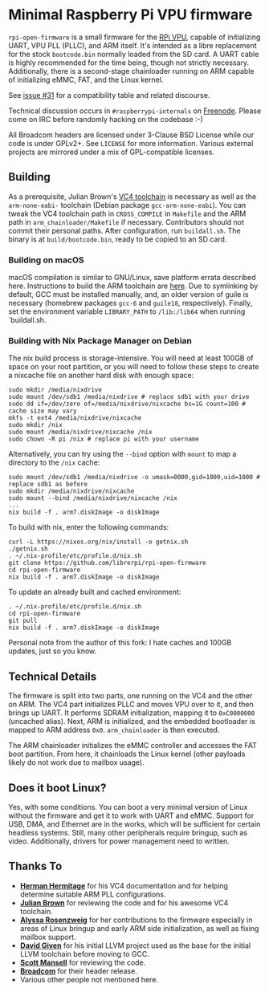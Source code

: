 # Minimal Raspberry Pi VPU firmware

`rpi-open-firmware` is a small firmware for the [RPi VPU](https://en.wikipedia.org/wiki/VideoCore), capable of initializing UART, VPU PLL (PLLC), and ARM itself. It's intended as a libre replacement for the stock `bootcode.bin` normally loaded from the SD card. A UART cable is highly recommended for the time being, though not strictly necessary. Additionally, there is a second-stage chainloader running on ARM capable of initializing eMMC, FAT, and the Linux kernel.

See [issue #31](https://github.com/christinaa/rpi-open-firmware/issues/31) for a compatibility table and related discourse.

Technical discussion occurs in `#raspberrypi-internals` on [Freenode](http://webchat.freenode.net/?channels=#raspberrypi-internals). Please come on IRC before randomly hacking on the codebase :-)

All Broadcom headers are licensed under 3-Clause BSD License while our code is under GPLv2+. See `LICENSE` for more information. Various external projects are mirrored under a mix of GPL-compatible licenses.

## Building

As a prerequisite, Julian Brown's [VC4 toolchain](https://github.com/itszor/vc4-toolchain) is necessary as well as the `arm-none-eabi-` toolchain (Debian package `gcc-arm-none-eabi`). You can tweak the VC4 toolchain path in `CROSS_COMPILE` in `Makefile` and the ARM path in `arm_chainloader/Makefile` if necessary. Contributors should not commit their personal paths. After configuration, run `buildall.sh`. The binary is at `build/bootcode.bin`, ready to be copied to an SD card.

### Building on macOS

macOS compilation is similar to GNU/Linux, save platform errata described here. Instructions to build the ARM toolchain are [here](https://launchpadlibrarian.net/287100910/How-to-build-toolchain.pdf). Due to symlinking by default, GCC must be installed manually, and, an older version of guile is necessary (homebrew packages `gcc-6` and `guile18`, respectively). Finally, set the environment variable `LIBRARY_PATH` to `/lib:/lib64` when running `buildall.sh. 

### Building with Nix Package Manager on Debian

The nix build process is storage-intensive. You will need at least 100GB of space on your root partition,
or you will need to follow these steps to create a nixcache file on another hard disk with enough space:
```
sudo mkdir /media/nixdrive
sudo mount /dev/sdb1 /media/nixdrive # replace sdb1 with your drive
sudo dd if=/dev/zero of=/media/nixdrive/nixcache bs=1G count=100 # cache size may vary
mkfs -t ext4 /media/nixdrive/nixcache
sudo mkdir /nix
sudo mount /media/nixdrive/nixcache /nix
sudo chown -R pi /nix # replace pi with your username
```

Alternatively, you can try using the `--bind` option with `mount` to map a directory to the `/nix` cache:
```
sudo mount /dev/sdb1 /media/nixdrive -o umask=0000,gid=1000,uid=1000 # replace sdb1 as before
sudo mkdir /media/nixdrive/nixcache
sudo mount --bind /media/nixdrive/nixcache /nix
...
nix build -f . arm7.diskImage -o diskImage
```

To build with nix, enter the following commands:
```
curl -L https://nixos.org/nix/install -o getnix.sh
./getnix.sh
. ~/.nix-profile/etc/profile.d/nix.sh
git clone https://github.com/librerpi/rpi-open-firmware
cd rpi-open-firmware
nix build -f . arm7.diskImage -o diskImage
```

To update an already built and cached environment:
```
. ~/.nix-profile/etc/profile.d/nix.sh
cd rpi-open-firmware
git pull
nix build -f . arm7.diskImage -o diskImage
```

Personal note from the author of this fork: I hate caches and 100GB updates, just so you know.

## Technical Details
The firmware is split into two parts, one running on the VC4 and the other on ARM. The VC4 part initializes PLLC and moves VPU over to it, and then brings up UART. It performs SDRAM initialization, mapping it to  `0xC0000000` (uncached alias). Next, ARM is initialized, and the embedded bootloader is mapped to ARM address `0x0`. `arm_chainloader` is then executed.

The ARM chainloader initializes the eMMC controller and accesses the FAT boot partition. From here, it chainloads the Linux kernel (other payloads likely do not work due to mailbox usage).

## Does it boot Linux?

Yes, with some conditions. You can boot a very minimal version of Linux without the firmware and get it to work with UART and eMMC. Support for USB, DMA, and Ethernet are in the works, which will be sufficient for certain headless systems. Still, many other peripherals require bringup, such as video. Additionally, drivers for power management need to written.

## Thanks To
 * **[Herman Hermitage](https://github.com/hermanhermitage)** for his VC4 documentation and for helping determine suitable ARM PLL configurations.
 * **[Julian Brown](https://github.com/itszor)** for reviewing the code and for his awesome VC4 toolchain.
 * **[Alyssa Rosenzweig](https://github.com/bobbybee)** for her contributions to the firmware especially in areas of Linux bringup and early ARM side initialization, as well as fixing mailbox support.
 * **[David Given](https://github.com/davidgiven)** for his initial LLVM project used as the base for the initial LLVM toolchain before moving to GCC.
 * **[Scott Mansell](https://github.com/phire)** for reviewing the code.
 * **[Broadcom](https://github.com/broadcom)** for their header release.
 * Various other people not mentioned here.
